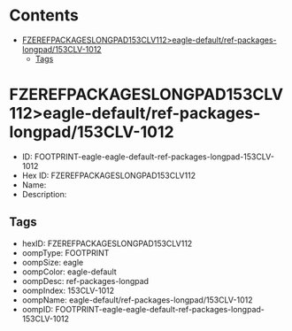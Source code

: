 



Contents
========

* [FZEREFPACKAGESLONGPAD153CLV112>eagle-default/ref-packages-longpad/153CLV-1012](#fzerefpackageslongpad153clv112eagle-defaultref-packages-longpad153clv-1012)
	* [Tags](#tags)

# FZEREFPACKAGESLONGPAD153CLV112>eagle-default/ref-packages-longpad/153CLV-1012

- ID: FOOTPRINT-eagle-eagle-default-ref-packages-longpad-153CLV-1012
- Hex ID: FZEREFPACKAGESLONGPAD153CLV112
- Name: 
- Description: 

## Tags

- hexID: FZEREFPACKAGESLONGPAD153CLV112
- oompType: FOOTPRINT
- oompSize: eagle
- oompColor: eagle-default
- oompDesc: ref-packages-longpad
- oompIndex: 153CLV-1012
- oompName: eagle-default/ref-packages-longpad/153CLV-1012
- oompID: FOOTPRINT-eagle-eagle-default-ref-packages-longpad-153CLV-1012
